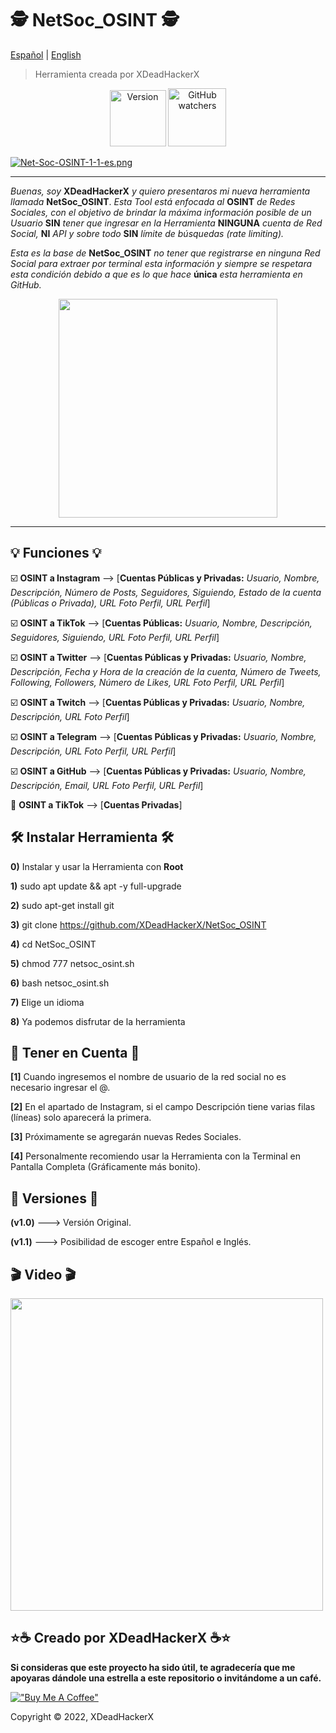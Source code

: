 # 🕵️ NetSoc_OSINT 🕵️

[Español](https://github.com/XDeadHackerX/NetSoc_OSINT/blob/main/README.md) | [English](https://github.com/XDeadHackerX/NetSoc_OSINT/blob/main/README-English.md)

> Herramienta creada por XDeadHackerX

<p align="center"> <img width="90px" alt="Version" src="https://img.shields.io/badge/version-1.1-blue.svg?style=flat"/> <img width="93px" alt="GitHub watchers" src="https://visitor-badge.glitch.me/badge?page_id=NetSoc_OSINT&left_color=gray&right_color=blue"/></p>

[![Net-Soc-OSINT-1-1-es.png](https://i.postimg.cc/rFXyLpBr/Net-Soc-OSINT-1-1-es.png)](https://postimg.cc/6TcxrB5W)

---

*Buenas, soy* **XDeadHackerX** *y quiero presentaros mi nueva herramienta llamada* **NetSoc_OSINT**. *Esta Tool está enfocada al* **OSINT** *de Redes Sociales, con el objetivo de brindar la máxima información posible de un Usuario* **SIN** *tener que ingresar en la Herramienta* **NINGUNA** *cuenta de Red Social,* **NI** *API y sobre todo* **SIN** *límite de búsquedas (rate limiting).*

*Esta es la base de* **NetSoc_OSINT** *no tener que registrarse en ninguna Red Social para extraer por terminal esta información y siempre se respetara esta condición debido a que es lo que hace* **única** *esta herramienta en GitHub.*

<p align="center"><img src=https://i.postimg.cc/0yrH4qG6/pc1.webp width="350px"/></p>

---

## 💡 Funciones 💡

:ballot_box_with_check: **OSINT a Instagram** --> [**Cuentas Públicas y Privadas:** *Usuario, Nombre, Descripción, Número de Posts, Seguidores, Siguiendo, Estado de la cuenta (Públicas o Privada), URL Foto Perfil, URL Perfil*]

:ballot_box_with_check: **OSINT a TikTok** --> [**Cuentas Públicas:** *Usuario, Nombre, Descripción, Seguidores, Siguiendo, URL Foto Perfil, URL Perfil*]

:ballot_box_with_check: **OSINT a Twitter** --> [**Cuentas Públicas y Privadas:** *Usuario, Nombre, Descripción, Fecha y Hora de la creación de la cuenta, Número de Tweets, Following, Followers, Número de Likes, URL Foto Perfil, URL Perfil*]

:ballot_box_with_check: **OSINT a Twitch** --> [**Cuentas Públicas y Privadas:** *Usuario, Nombre, Descripción, URL Foto Perfil*]

:ballot_box_with_check: **OSINT a Telegram** --> [**Cuentas Públicas y Privadas:** *Usuario, Nombre, Descripción, URL Foto Perfil, URL Perfil*]

:ballot_box_with_check: **OSINT a GitHub** --> [**Cuentas Públicas y Privadas:** *Usuario, Nombre, Descripción, Email, URL Foto Perfil, URL Perfil*]

:black_square_button: **OSINT a TikTok** --> [**Cuentas Privadas**]

## 🛠 Instalar Herramienta 🛠

**0)** Instalar y usar la Herramienta con **Root**

**1)** sudo apt update && apt -y full-upgrade

**2)** sudo apt-get install git

**3)** git clone https://github.com/XDeadHackerX/NetSoc_OSINT

**4)** cd NetSoc_OSINT

**5)** chmod 777 netsoc_osint.sh

**6)** bash netsoc_osint.sh

**7)** Elige un idioma

**8)** Ya podemos disfrutar de la herramienta

## 🎲 Tener en Cuenta 🎲

**[1]** Cuando ingresemos el nombre de usuario de la red social no es necesario ingresar el @.

**[2]** En el apartado de Instagram, si el campo Descripción tiene varias filas (líneas) solo aparecerá la primera.

**[3]** Próximamente se agregarán nuevas Redes Sociales.

**[4]** Personalmente recomiendo usar la Herramienta con la Terminal en Pantalla Completa (Gráficamente más bonito).

## 🔎 Versiones 🔎

**(v1.0)** ---> Versión Original.

**(v1.1)** ---> Posibilidad de escoger entre Español e Inglés.

## 🎬 Video 🎬

<a href="https://asciinema.org/a/549547" target="_blank"><img src="https://asciinema.org/a/549547.svg" width="500px" /></a>

## ⭐☕ Creado por XDeadHackerX ☕⭐

**Si consideras que este proyecto ha sido útil, te agradecería que me apoyaras dándole una estrella a este repositorio o invitándome a un café.**

[!["Buy Me A Coffee"](https://www.buymeacoffee.com/assets/img/custom_images/orange_img.png)](https://www.buymeacoffee.com/XDeadHackerX)

Copyright © 2022, XDeadHackerX
